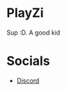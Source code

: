 # PlayZi
Sup :D. A good kid 

# Socials
- [Discord](https://discord.gg/ZMvDatPF2C)


<!---
Why this default layoūt is cringe. But still GG
--->
